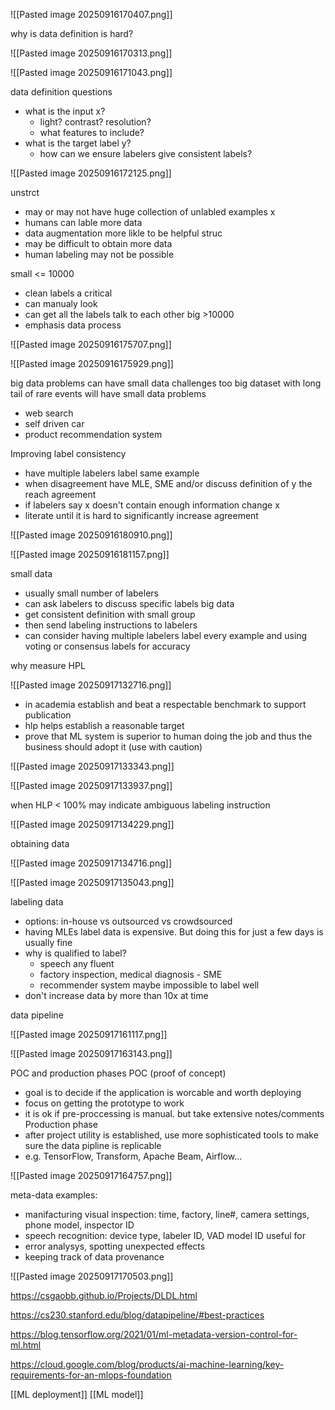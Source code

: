 ![[Pasted image 20250916170407.png]]

why is data definition is hard?

![[Pasted image 20250916170313.png]]

![[Pasted image 20250916171043.png]]

data definition questions
- what is the input x?
   -  light? contrast? resolution?
   - what features to include?
- what is the target label y?
  - how can we ensure labelers give consistent labels?

![[Pasted image 20250916172125.png]]

unstrct
- may or may not have huge collection of unlabled examples x
- humans can lable more data
- data augmentation more likle to be helpful
struc
- may be difficult to obtain more data
- human labeling may not be possible

small <= 10000
- clean labels a critical
- can manualy look
- can get all the labels talk to each other
big >10000
- emphasis data process

![[Pasted image 20250916175707.png]]

![[Pasted image 20250916175929.png]]

big data problems can have small data challenges too
big dataset with long tail of rare events will have small data problems
- web search
- self driven car
- product recommendation system

Improving label consistency
- have multiple labelers label same example
- when disagreement have MLE, SME and/or discuss definition of y the reach agreement
- if labelers say x doesn't contain enough information change x
- literate until it is hard to significantly increase agreement

![[Pasted image 20250916180910.png]]

![[Pasted image 20250916181157.png]]

small data
- usually small number of labelers
- can ask labelers to discuss specific labels
big data
- get consistent definition with small group
- then send labeling instructions to labelers
- can consider having multiple labelers label every example and using voting or consensus labels for accuracy

why measure HPL

![[Pasted image 20250917132716.png]]

- in academia establish and beat a respectable benchmark to support publication
- hlp helps establish a reasonable target
- prove that ML system is superior to human doing the job and thus the business should adopt it (use with caution)

![[Pasted image 20250917133343.png]]

![[Pasted image 20250917133937.png]]

when HLP < 100% may indicate ambiguous labeling instruction

![[Pasted image 20250917134229.png]]

obtaining data

![[Pasted image 20250917134716.png]]

![[Pasted image 20250917135043.png]]

labeling data
- options: in-house vs outsourced vs crowdsourced
- having MLEs label data is expensive. But doing this for just a few days is usually fine
- why is qualified to label?
   - speech any fluent
   - factory inspection, medical diagnosis - SME
   - recommender system maybe impossible to label well
- don't increase data by more  than 10x at time

data pipeline

![[Pasted image 20250917161117.png]]

![[Pasted image 20250917163143.png]]

POC and production phases
POC (proof of concept)
- goal is to decide if the application is worcable and worth deploying
- focus on getting the prototype to work
- it is ok if pre-proccessing is manual. but take extensive notes/comments
Production phase
- after project utility is established, use more sophisticated tools to make sure the data pipline is replicable
- e.g. TensorFlow, Transform, Apache Beam, Airflow...

![[Pasted image 20250917164757.png]]

meta-data
examples: 
- manifacturing visual inspection: time, factory, line#, camera settings, phone model, inspector ID
- speech recognition: device type, labeler ID, VAD model ID
useful for
- error analysys, spotting unexpected effects
- keeping track of data provenance

![[Pasted image 20250917170503.png]]

https://csgaobb.github.io/Projects/DLDL.html

https://cs230.stanford.edu/blog/datapipeline/#best-practices

https://blog.tensorflow.org/2021/01/ml-metadata-version-control-for-ml.html

https://cloud.google.com/blog/products/ai-machine-learning/key-requirements-for-an-mlops-foundation


[[ML deployment]]
[[ML model]]
